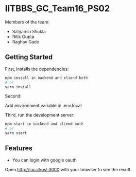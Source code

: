 # IITBBS_GC_Team16_PS02

Members of the team:

- Satyansh Shukla
- Ritik Gupta
- Raghav Gade

## Getting Started

First, installs the dependencies:

```bash
npm install in backend and cliend both
# or
yarn install
```

Second

Add environment variable in .env.local

Third, run the development server:

```bash
npm start in backend and cliend both
# or
yarn start
```
## Features

- You can login with google oauth

Open [http://localhost:3000](http://localhost:3000) with your browser to see the result.
